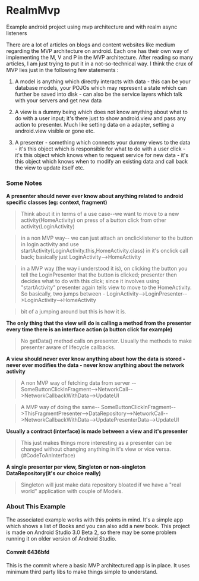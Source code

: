 # RealmMvp
Example android project using mvp architecture and with realm async listeners

There are a lot of articles on blogs and content websites like medium regarding the MVP architecture on android. Each one has their own way of implementing the M, V and P in the MVP architecture. After reading so many articles, I am just trying to put it in a not-so-technical way. I think the crux of MVP lies just in the following few statements :

1) A model is anything which directly interacts with data - this can be your database models, your POJOs which may represent a state which can further be saved into disk - can also be the service layers which talk with your servers and get new data

2) A view is a dummy being which does not know anything about what to do with a user input; it's there just to show android.view and pass any action to presenter. Much like setting data on a adapter, setting a android.view visible or gone etc.

3) A presenter - something which connects your dummy views to the data - it's this object which is responsible for what to do with a user click - it's this object which knows when to request service for new data - it's this object which knows when to modify an existing data and call back the view to update itself etc.
### Some Notes
**A presenter should never ever know about anything related to android specific classes (eg: context, fragment)**

>Think about it in terms of a use case--we want to move to a new activity(HomeActivity) on press of a button click from other activity(LoginActivity)

>in a non MVP way-- we can just attach an onclicklistener to the button in login activity and use startActivity(LoginActivity.this,HomeActivity.class) in it's onclick call back; basically just LoginActivity-->HomeActivity

>in a MVP way (the way i understood it is), on clicking the button you tell the LoginPresenter that the button is clicked; presenter then decides what to do with this click; since it involves using "startActivity" presenter again tells view to move to the HomeActivity. So basically, two jumps between - LoginActivity-->LoginPresenter-->LoginActivity-->HomeActivity

>bit of a jumping around but this is how it is.

**The only thing that the view will do is calling a method from the presenter every time there is an interface action (a button click for example)**

>No getData() method calls on presenter. Usually the methods to make presenter aware of lifecycle callbacks.

**A view should never ever know anything about how the data is stored - never ever modifies the data - never know anything about the network activity**

>A non MVP way of fetching data from server -- SomeButtonClickInFragment-->NetworkCall-->NetworkCallbackWithData-->UpdateUI

>A MVP way of doing the same-- SomeButtonClickInFragment-->ThisFragmentPresenter-->DataRepository-->NetworkCall-->NetworkCallbackWithData-->UpdatePresenterData-->UpdateUI

**Usually a contract (interface) is made between a view and it's presenter**

>This just makes things more interesting as a presenter can be changed without changing anything in it's view or vice versa.(#CodeToAnInterface)

**A single presenter per view, Singleton or non-singleton DataRepository(it's our choice really)**

>Singleton will just make data repository bloated if we have a "real world" application with couple of Models.

### About This Example
The associated example works with this points in mind. It's a simple app which shows a list of Books and you can also add a new book. This project is made on Android Studio 3.0 Beta 2, so there may be some problem running it on older version of Android Studio.

#### Commit 6436bfd
This is the commit where a basic MVP architectured app is in place. It uses minimum third party libs to make things simple to understand.
